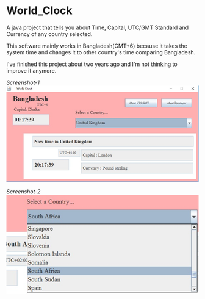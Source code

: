 # World_Clock
A java project that tells you about Time, Capital, UTC/GMT Standard and Currency of any country selected.

This software mainly works in Bangladesh(GMT+6) because it takes the system time and changes it to other country's time comparing Bangladesh.

I've finished this project about two years ago and I'm not thinking to improve it anymore.

_Screenshot-1_
![Screenshot-1](Screenshot-1.jpg)

_Screenshot-2_                                                                          
![Screenshot-2](Screenshot-2.jpg)
